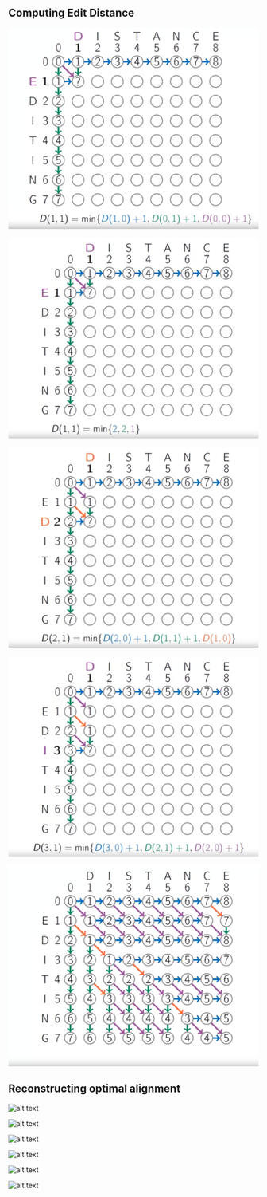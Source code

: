 ## Computing Edit Distance

![alt text](<Screenshot (112).png>)

![alt text](<Screenshot (113).png>)

![alt text](<Screenshot (114).png>)

![alt text](<Screenshot (115).png>)

![alt text](<Screenshot (116).png>)

## Reconstructing optimal alignment

![alt text](<Screenshot (117).png>)

![alt text](<Screenshot (118).png>)

![alt text](<Screenshot (119).png>)

![alt text](<Screenshot (120).png>)

![alt text](<Screenshot (121).png>)

![alt text](<Screenshot (122).png>)